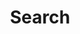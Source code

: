 ---
title: "Search"
layout: "search"
url: "/search"
# description: "Description for Search"
summary: "search"
placeholder: "Type to search"
---